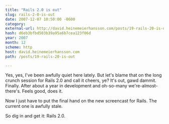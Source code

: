 ```yaml
---
title: "Rails 2.0 is out"
slug: rails-2-0-is-out
date: 2007-12-07 10:50:00 -0600
category: 
external-url: http://david.heinemeierhansson.com/posts/19-rails-20-is-out
hash: d6eb3bfbd503b39a95a6b7cea123f06d
year: 2007
month: 12
scheme: http
host: david.heinemeierhansson.com
path: /posts/19-rails-20-is-out

---
```


Yes, yes, I've been awfully quiet here lately. But let's blame that on the long crunch session for Rails 2.0 and call it cheers, ye? It's out, gawd dammit. Finally. After about a year in development and oh-so-many we're-almost-there's. Feels good, does it.


Now I just have to put the final hand on the new screencast for Rails. The current one is awfully stale.


So dig in and get it: Rails 2.0.

